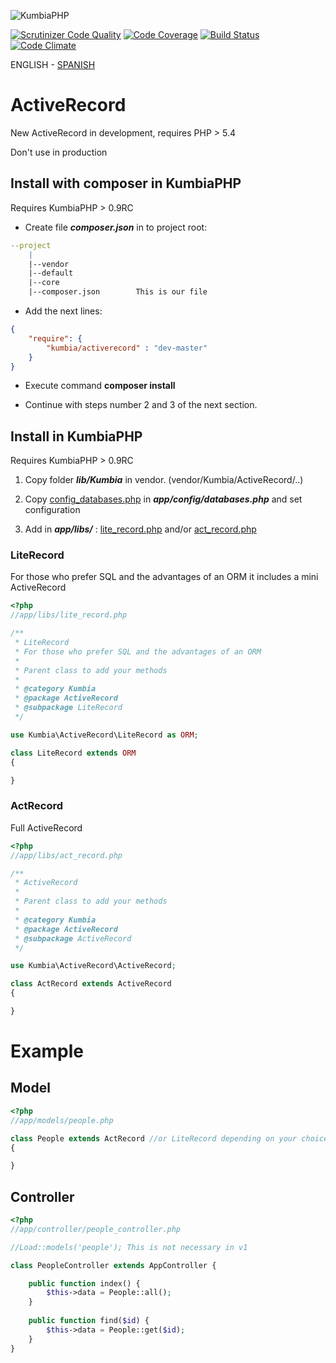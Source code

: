 ![KumbiaPHP](http://proto.kumbiaphp.com/img/kumbiaphp.png)

[![Scrutinizer Code Quality](https://scrutinizer-ci.com/g/KumbiaPHP/ActiveRecord/badges/quality-score.png?s=f7230602070a9e9605d46544197bcdac46166612)](https://scrutinizer-ci.com/g/KumbiaPHP/ActiveRecord/)
[![Code Coverage](https://scrutinizer-ci.com/g/KumbiaPHP/ActiveRecord/badges/coverage.png?s=58997633701e84050c0ebd5334f3eb1bb8b7ad42)](https://scrutinizer-ci.com/g/KumbiaPHP/ActiveRecord/)
[![Build Status](https://travis-ci.org/KumbiaPHP/ActiveRecord.png?branch=master)](https://travis-ci.org/KumbiaPHP/ActiveRecord)
[![Code Climate](https://codeclimate.com/github/KumbiaPHP/ActiveRecord/badges/gpa.svg)](https://codeclimate.com/github/KumbiaPHP/ActiveRecord)

ENGLISH - [SPANISH](/README.md)

# ActiveRecord

New ActiveRecord in development, requires PHP > 5.4

Don't use in production

## Install with composer in KumbiaPHP

Requires KumbiaPHP > 0.9RC

* Create file ***composer.json*** in to project root:

```yml
--project  
    |  
    |--vendor  
    |--default  
    |--core  
    |--composer.json        This is our file  
```

* Add the next lines:

```json
{
    "require": {
        "kumbia/activerecord" : "dev-master"
    }
}
```

* Execute command **composer install**

* Continue with steps number 2 and 3 of the next section.

## Install in KumbiaPHP

Requires KumbiaPHP > 0.9RC

1. Copy folder ***lib/Kumbia*** in vendor. (vendor/Kumbia/ActiveRecord/..)

2. Copy [config_databases.php](/config_databases.php) in ***app/config/databases.php*** and set configuration

3. Add in ***app/libs/*** : [lite_record.php](#literecord) and/or [act_record.php](#actrecord)


### LiteRecord

For those who prefer SQL and the advantages of an ORM it includes a mini ActiveRecord

```php
<?php
//app/libs/lite_record.php

/**
 * LiteRecord 
 * For those who prefer SQL and the advantages of an ORM
 *
 * Parent class to add your methods
 *
 * @category Kumbia
 * @package ActiveRecord
 * @subpackage LiteRecord
 */

use Kumbia\ActiveRecord\LiteRecord as ORM;

class LiteRecord extends ORM
{

}
```

### ActRecord

Full ActiveRecord

```php
<?php
//app/libs/act_record.php

/**
 * ActiveRecord
 *
 * Parent class to add your methods
 *
 * @category Kumbia
 * @package ActiveRecord
 * @subpackage ActiveRecord
 */

use Kumbia\ActiveRecord\ActiveRecord;

class ActRecord extends ActiveRecord
{

}
```

# Example

## Model

```php
<?php
//app/models/people.php

class People extends ActRecord //or LiteRecord depending on your choice
{

}
```

## Controller

```php
<?php
//app/controller/people_controller.php

//Load::models('people'); This is not necessary in v1

class PeopleController extends AppController {

    public function index() {
        $this->data = People::all();
    }
    
    public function find($id) {
        $this->data = People::get($id);
    }
}
```
